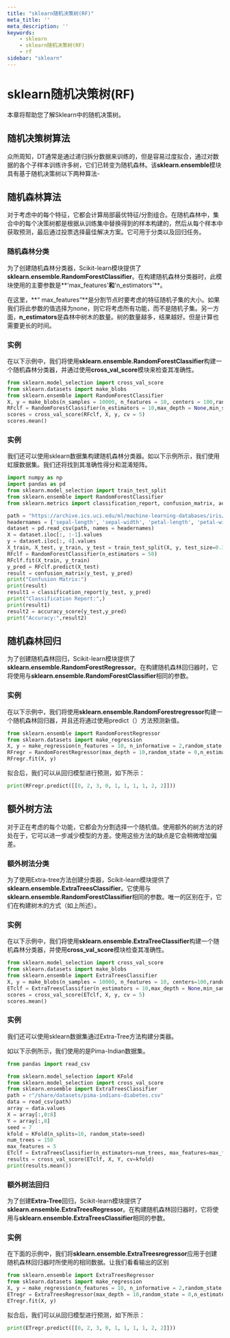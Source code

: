 ```yaml
---
title: "sklearn随机决策树(RF)"
meta_title: ''
meta_description: ''
keywords: 
    - sklearn
    - sklearn随机决策树(RF)
    - rf
sidebar: "sklearn"
---
```

# sklearn随机决策树(RF)

本章将帮助您了解Sklearn中的随机决策树。

## 随机决策树算法

众所周知，DT通常是通过递归拆分数据来训练的，但是容易过度拟合，通过对数据的各个子样本训练许多树，它们已转变为随机森林。该**sklearn.ensemble**模块具有基于随机决策树以下两种算法-

## 随机森林算法

对于考虑中的每个特征，它都会计算局部最优特征/分割组合。在随机森林中，集合中的每个决策树都是根据从训练集中替换得到的样本构建的，然后从每个样本中获取预测，最后通过投票选择最佳解决方案。它可用于分类以及回归任务。

### 随机森林分类

为了创建随机森林分类器，Scikit-learn模块提供了**sklearn.ensemble.RandomForestClassifier**。在构建随机森林分类器时，此模块使用的主要参数是**'max_features'**和**'n_estimators'**。

在这里，**“ max_features”**是分割节点时要考虑的特征随机子集的大小。如果我们将此参数的值选择为none，则它将考虑所有功能，而不是随机子集。另一方面，**n_estimators**是森林中树木的数量。树的数量越多，结果越好。但是计算也需要更长的时间。

### 实例

在以下示例中，我们将使用**sklearn.ensemble.RandomForestClassifier**构建一个随机森林分类器，并通过使用**cross_val_score**模块来检查其准确性。

```python
from sklearn.model_selection import cross_val_score
from sklearn.datasets import make_blobs
from sklearn.ensemble import RandomForestClassifier
X, y = make_blobs(n_samples = 10000, n_features = 10, centers = 100,random_state = 0) 
RFclf = RandomForestClassifier(n_estimators = 10,max_depth = None,min_samples_split = 2, random_state = 0)
scores = cross_val_score(RFclf, X, y, cv = 5)
scores.mean()
```


### 实例

我们还可以使用sklearn数据集构建随机森林分类器。如以下示例所示，我们使用虹膜数据集。我们还将找到其准确性得分和混淆矩阵。

```python
import numpy as np
import pandas as pd
from sklearn.model_selection import train_test_split
from sklearn.ensemble import RandomForestClassifier
from sklearn.metrics import classification_report, confusion_matrix, accuracy_score

path = "https://archive.ics.uci.edu/ml/machine-learning-databases/iris/iris.data"
headernames = ['sepal-length', 'sepal-width', 'petal-length', 'petal-width', 'Class']
dataset = pd.read_csv(path, names = headernames)
X = dataset.iloc[:, :-1].values
y = dataset.iloc[:, 4].values
X_train, X_test, y_train, y_test = train_test_split(X, y, test_size=0.30)
RFclf = RandomForestClassifier(n_estimators = 50)
RFclf.fit(X_train, y_train)
y_pred = RFclf.predict(X_test)
result = confusion_matrix(y_test, y_pred)
print("Confusion Matrix:")
print(result)
result1 = classification_report(y_test, y_pred)
print("Classification Report:",)
print(result1)
result2 = accuracy_score(y_test,y_pred)
print("Accuracy:",result2)
```
## 随机森林回归

为了创建随机森林回归，Scikit-learn模块提供了**sklearn.ensemble.RandomForestRegressor**。在构建随机森林回归器时，它将使用与**sklearn.ensemble.RandomForestClassifier**相同的参数。

### 实例

在以下示例中，我们将使用**sklearn.ensemble.RandomForestregressor**构建一个随机森林回归器，并且还将通过使用predict（）方法预测新值。

```python
from sklearn.ensemble import RandomForestRegressor
from sklearn.datasets import make_regression
X, y = make_regression(n_features = 10, n_informative = 2,random_state = 0, shuffle = False)
RFregr = RandomForestRegressor(max_depth = 10,random_state = 0,n_estimators = 100)
RFregr.fit(X, y)
```

拟合后，我们可以从回归模型进行预测，如下所示：

```python
print(RFregr.predict([[0, 2, 3, 0, 1, 1, 1, 1, 2, 2]]))
```


## 额外树方法

对于正在考虑的每个功能，它都会为分割选择一个随机值。使用额外的树方法的好处在于，它可以进一步减少模型的方差。使用这些方法的缺点是它会稍微增加偏差。

### 额外树法分类

为了使用Extra-tree方法创建分类器，Scikit-learn模块提供了**sklearn.ensemble.ExtraTreesClassifier**。它使用与**sklearn.ensemble.RandomForestClassifier**相同的参数。唯一的区别在于，它们在构建树木的方式（如上所述）。

### 实例

在以下示例中，我们将使用**sklearn.ensemble.ExtraTreeClassifier**构建一个随机森林分类器，并使用**cross_val_score**模块检查其准确性。

```python
from sklearn.model_selection import cross_val_score
from sklearn.datasets import make_blobs
from sklearn.ensemble import ExtraTreesClassifier
X, y = make_blobs(n_samples = 10000, n_features = 10, centers=100,random_state = 0)
ETclf = ExtraTreesClassifier(n_estimators = 10,max_depth = None,min_samples_split = 10, random_state = 0)
scores = cross_val_score(ETclf, X, y, cv = 5)
scores.mean()
```
### 实例

我们还可以使用sklearn数据集通过Extra-Tree方法构建分类器。

如以下示例所示，我们使用的是Pima-Indian数据集。

```python
from pandas import read_csv

from sklearn.model_selection import KFold
from sklearn.model_selection import cross_val_score
from sklearn.ensemble import ExtraTreesClassifier
path = r"/share/datasets/pima-indians-diabetes.csv"
data = read_csv(path)
array = data.values
X = array[:,0:8]
Y = array[:,8]
seed = 7
kfold = KFold(n_splits=10, random_state=seed)
num_trees = 150
max_features = 5
ETclf = ExtraTreesClassifier(n_estimators=num_trees, max_features=max_features)
results = cross_val_score(ETclf, X, Y, cv=kfold)
print(results.mean())
```
### 额外树法回归

为了创建**Extra-Tree**回归，Scikit-learn模块提供了**sklearn.ensemble.ExtraTreesRegressor**。在构建随机森林回归器时，它将使用与**sklearn.ensemble.ExtraTreesClassifier**相同的参数。

### 实例

在下面的示例中，我们将**sklearn.ensemble.ExtraTreesregressor**应用于创建随机森林回归器时所使用的相同数据。让我们看看输出的区别

```python
from sklearn.ensemble import ExtraTreesRegressor
from sklearn.datasets import make_regression
X, y = make_regression(n_features = 10, n_informative = 2,random_state = 0, shuffle = False)
ETregr = ExtraTreesRegressor(max_depth = 10,random_state = 0,n_estimators = 100)
ETregr.fit(X, y)
```

拟合后，我们可以从回归模型进行预测，如下所示：

```python
print(ETregr.predict([[0, 2, 3, 0, 1, 1, 1, 1, 2, 2]]))
```
<code class=backend-type backend-type=free></code>
<code class=gatsby-kernelname data-language=python></code>
<script type="text/javascript" src="https://cdn.freeaihub.com/asset/js/cell.js"></script>
